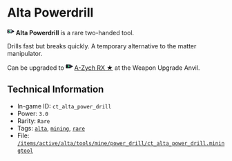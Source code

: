 # Alta Powerdrill

<img src="https://raw.githubusercontent.com/Ceterai/Enternia/main/items/active/alta/tools/mine/power_drill/icon.png" alt="Alta Powerdrill icon" loading="lazy" height=16px width="auto" /> **Alta Powerdrill** is a rare two-handed tool.

Drills fast but breaks quickly. A temporary alternative to the matter manipulator.

Can be upgraded to <img src="https://raw.githubusercontent.com/Ceterai/Enternia/main/items/active/alta/tools/mine/power_drill/icon_upg.png" alt="A-Zych RX ★ icon" loading="lazy" height=16px width="auto" /> [A-Zych RX ★](https://ceterai.github.io/MyEnternia/Wiki/A-ZychRX) at the Weapon Upgrade Anvil.

## Technical Information

- In-game ID: `ct_alta_power_drill`
- Power: `3.0`
- Rarity: `Rare`
- Tags: [`alta`](https://ceterai.github.io/MyEnternia/Wiki/Tags/Alta), [`mining`](https://ceterai.github.io/MyEnternia/Wiki/Tags/Mining), [`rare`](https://ceterai.github.io/MyEnternia/Wiki/Tags/Rare)
- File: [`/items/active/alta/tools/mine/power_drill/ct_alta_power_drill.miningtool`](https://github.com/Ceterai/Enternia/blob/main/items/active/alta/tools/mine/power_drill/ct_alta_power_drill.miningtool)
